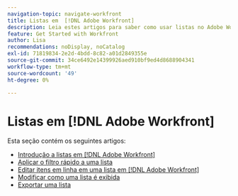 ```yaml
---
navigation-topic: navigate-workfront
title: Listas em  [!DNL Adobe Workfront]
description: Leia estes artigos para saber como usar listas no Adobe Workfront.
feature: Get Started with Workfront
author: Lisa
recommendations: noDisplay, noCatalog
exl-id: 71819834-2e2d-4bdd-8c82-a01d2849355e
source-git-commit: 34ce6492e14399926aed910bf9ed4d8688904341
workflow-type: tm+mt
source-wordcount: '49'
ht-degree: 0%

---
```


# Listas em [!DNL Adobe Workfront]

Esta seção contém os seguintes artigos:

* [Introdução a listas em  [!DNL Adobe Workfront]](../../../workfront-basics/navigate-workfront/use-lists/view-items-in-a-list.md)
* [Aplicar o filtro rápido a uma lista](../../../workfront-basics/navigate-workfront/use-lists/apply-quick-filter-list.md)
* [Editar itens em linha em uma lista em  [!DNL Adobe Workfront]](../../../workfront-basics/navigate-workfront/use-lists/inline-edit-objects.md)
* [Modificar como uma lista é exibida](../../../workfront-basics/navigate-workfront/use-lists/modify-list-display.md)
* [Exportar uma lista](../../../workfront-basics/navigate-workfront/use-lists/export-lists.md)
